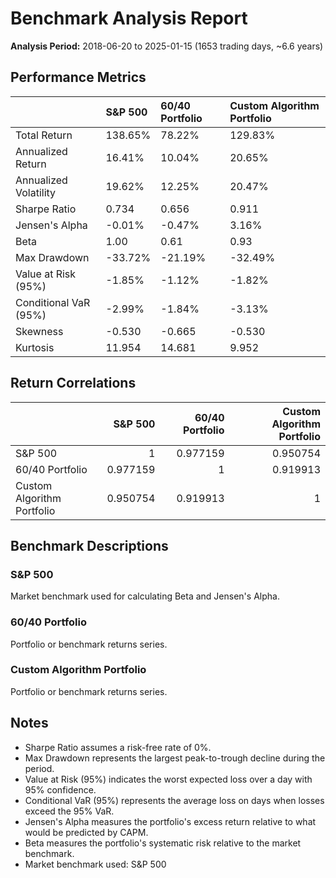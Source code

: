# Benchmark Analysis Report

**Analysis Period:** 2018-06-20 to 2025-01-15 (1653 trading days, ~6.6 years)

## Performance Metrics

|                       | S&P 500   | 60/40 Portfolio   | Custom Algorithm Portfolio   |
|:----------------------|:----------|:------------------|:-----------------------------|
| Total Return          | 138.65%   | 78.22%            | 129.83%                      |
| Annualized Return     | 16.41%    | 10.04%            | 20.65%                       |
| Annualized Volatility | 19.62%    | 12.25%            | 20.47%                       |
| Sharpe Ratio          | 0.734     | 0.656             | 0.911                        |
| Jensen's Alpha        | -0.01%    | -0.47%            | 3.16%                        |
| Beta                  | 1.00      | 0.61              | 0.93                         |
| Max Drawdown          | -33.72%   | -21.19%           | -32.49%                      |
| Value at Risk (95%)   | -1.85%    | -1.12%            | -1.82%                       |
| Conditional VaR (95%) | -2.99%    | -1.84%            | -3.13%                       |
| Skewness              | -0.530    | -0.665            | -0.530                       |
| Kurtosis              | 11.954    | 14.681            | 9.952                        |

## Return Correlations

|                            |   S&P 500 |   60/40 Portfolio |   Custom Algorithm Portfolio |
|:---------------------------|----------:|------------------:|-----------------------------:|
| S&P 500                    |  1        |          0.977159 |                     0.950754 |
| 60/40 Portfolio            |  0.977159 |          1        |                     0.919913 |
| Custom Algorithm Portfolio |  0.950754 |          0.919913 |                     1        |

## Benchmark Descriptions

### S&P 500

Market benchmark used for calculating Beta and Jensen's Alpha.

### 60/40 Portfolio

Portfolio or benchmark returns series.

### Custom Algorithm Portfolio

Portfolio or benchmark returns series.

## Notes

- Sharpe Ratio assumes a risk-free rate of 0%.
- Max Drawdown represents the largest peak-to-trough decline during the period.
- Value at Risk (95%) indicates the worst expected loss over a day with 95% confidence.
- Conditional VaR (95%) represents the average loss on days when losses exceed the 95% VaR.
- Jensen's Alpha measures the portfolio's excess return relative to what would be predicted by CAPM.
- Beta measures the portfolio's systematic risk relative to the market benchmark.
- Market benchmark used: S&P 500
